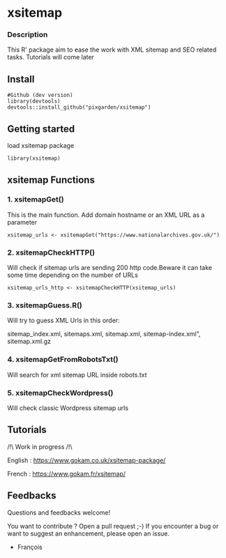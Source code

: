 # xsitemap

### Description

This R' package aim to ease the work with XML sitemap and SEO related tasks. Tutorials will come later


## Install
```
#Github (dev version)
library(devtools)
devtools::install_github("pixgarden/xsitemap")
```

## Getting started
load xsitemap package
```
library(xsitemap)
```

## xsitemap Functions

### 1. xsitemapGet()
This is the main function. Add domain hostname or an XML URL as a parameter 
```
xsitemap_urls <- xsitemapGet("https://www.nationalarchives.gov.uk/")

```

### 2. xsitemapCheckHTTP()

Will check if sitemap urls are sending 200 http code.Beware it can take some time depending on the number of URLs

```
xsitemap_urls_http <- xsitemapCheckHTTP(xsitemap_urls)

```


### 3. xsitemapGuess.R()

Will try to guess XML Urls in this order:

sitemap_index.xml, sitemaps.xml, sitemap.xml, sitemap-index.xml", sitemap.xml.gz


### 4. xsitemapGetFromRobotsTxt()

Will search for xml sitemap URL inside robots.txt


### 5. xsitemapCheckWordpress()

Will check classic Wordpress sitemap urls

## Tutorials

/!\ Work in progress /!\ 

English : https://www.gokam.co.uk/xsitemap-package/

French : https://www.gokam.fr/xsitemap/


## Feedbacks
Questions and feedbacks welcome!

You want to contribute ? Open a pull request ;-) If you encounter a bug or want to suggest an enhancement, please open an issue.

- François
